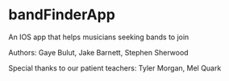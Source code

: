# bandFinderApp
An IOS app that helps musicians seeking bands to join

Authors:
Gaye Bulut,
Jake Barnett,
Stephen Sherwood

Special thanks to our patient teachers:
Tyler Morgan,
Mel Quark
